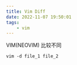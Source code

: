 ```yaml
---
title: Vim Diff
date: 2022-11-07 19:50:01
tags:
	- vim
---
```


VIM(NEOVIM) 比较不同
```
vim -d file_1 file_2
```
